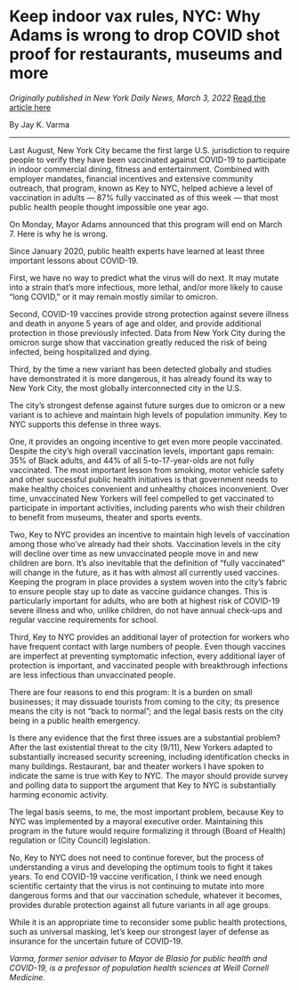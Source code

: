 # Keep indoor vax rules, NYC: Why Adams is wrong to drop COVID shot proof for restaurants, museums and more

*Originally published in New York Daily News, March 3, 2022*
[Read the article here](https://www.nydailynews.com/2022/03/03/keep-indoor-vax-rules-nyc-why-adams-is-wrong-to-drop-covid-shot-proof-for-restaurants-museums-and-more/)

By Jay K. Varma

---

Last August, New York City became the first large U.S. jurisdiction to require people to verify they have been vaccinated against COVID-19 to participate in indoor commercial dining, fitness and entertainment. Combined with employer mandates, financial incentives and extensive community outreach, that program, known as Key to NYC, helped achieve a level of vaccination in adults — 87% fully vaccinated as of this week — that most public health people thought impossible one year ago.

On Monday, Mayor Adams announced that this program will end on March 7. Here is why he is wrong.

Since January 2020, public health experts have learned at least three important lessons about COVID-19.

First, we have no way to predict what the virus will do next. It may mutate into a strain that’s more infectious, more lethal, and/or more likely to cause “long COVID,” or it may remain mostly similar to omicron.

Second, COVID-19 vaccines provide strong protection against severe illness and death in anyone 5 years of age and older, and provide additional protection in those previously infected. Data from New York City during the omicron surge show that vaccination greatly reduced the risk of being infected, being hospitalized and dying.

Third, by the time a new variant has been detected globally and studies have demonstrated it is more dangerous, it has already found its way to New York City, the most globally interconnected city in the U.S.

The city’s strongest defense against future surges due to omicron or a new variant is to achieve and maintain high levels of population immunity. Key to NYC supports this defense in three ways.

One, it provides an ongoing incentive to get even more people vaccinated. Despite the city’s high overall vaccination levels, important gaps remain: 35% of Black adults, and 44% of all 5-to-17-year-olds are not fully vaccinated. The most important lesson from smoking, motor vehicle safety and other successful public health initiatives is that government needs to make healthy choices convenient and unhealthy choices inconvenient. Over time, unvaccinated New Yorkers will feel compelled to get vaccinated to participate in important activities, including parents who wish their children to benefit from museums, theater and sports events.

Two, Key to NYC provides an incentive to maintain high levels of vaccination among those who’ve already had their shots. Vaccination levels in the city will decline over time as new unvaccinated people move in and new children are born. It’s also inevitable that the definition of “fully vaccinated” will change in the future, as it has with almost all currently used vaccines. Keeping the program in place provides a system woven into the city’s fabric to ensure people stay up to date as vaccine guidance changes. This is particularly important for adults, who are both at highest risk of COVID-19 severe illness and who, unlike children, do not have annual check-ups and regular vaccine requirements for school.

Third, Key to NYC provides an additional layer of protection for workers who have frequent contact with large numbers of people. Even though vaccines are imperfect at preventing symptomatic infection, every additional layer of protection is important, and vaccinated people with breakthrough infections are less infectious than unvaccinated people.

There are four reasons to end this program: It is a burden on small businesses; it may dissuade tourists from coming to the city; its presence means the city is not “back to normal”; and the legal basis rests on the city being in a public health emergency.

Is there any evidence that the first three issues are a substantial problem? After the last existential threat to the city (9/11), New Yorkers adapted to substantially increased security screening, including identification checks in many buildings. Restaurant, bar and theater workers I have spoken to indicate the same is true with Key to NYC. The mayor should provide survey and polling data to support the argument that Key to NYC is substantially harming economic activity.

The legal basis seems, to me, the most important problem, because Key to NYC was implemented by a mayoral executive order. Maintaining this program in the future would require formalizing it through (Board of Health) regulation or (City Council) legislation.

No, Key to NYC does not need to continue forever, but the process of understanding a virus and developing the optimum tools to fight it takes years. To end COVID-19 vaccine verification, I think we need enough scientific certainty that the virus is not continuing to mutate into more dangerous forms and that our vaccination schedule, whatever it becomes, provides durable protection against all future variants in all age groups.

While it is an appropriate time to reconsider some public health protections, such as universal masking, let’s keep our strongest layer of defense as insurance for the uncertain future of COVID-19.

*Varma, former senior adviser to Mayor de Blasio for public health and COVID-19, is a professor of population health sciences at Weill Cornell Medicine.*
